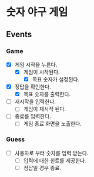 # 숫자 야구 게임

## Events

### Game
- [x] 게임 시작을 누른다.
  - [x] 게임이 시작된다.
    - [x] 목표 숫자가 설정된다.
- [x] 정답을 확인한다.
    - [x] 목표 숫자를 출력한다.
- [ ] 재시작을 입력한다.
  - [ ] 게임이 재시작 된다.
- [ ] 종료를 입력한다.
  - [ ] 게임 종료 화면을 노출한다.

### Guess  
- [ ] 사용자로 부터 숫자를 입력 받는다.
    - [ ] 입력에 대한 힌트를 제공한다.
    - [ ] 정답일 경우 종료.
